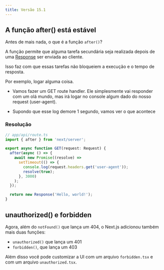 ```yaml
---
title: Versão 15.1
---
```


## A função after() está estável

Antes de mais nada, o que é a função `after()`?

A função permite que alguma tarefa secundária seja realizada depois de uma [Response](https://developer.mozilla.org/en-US/docs/Web/API/Response) ser enviada ao cliente.

Isso faz com que essas tarefas não bloqueiem a execução e o tempo de resposta.

Por exemplo, logar alguma coisa.

- Vamos fazer um GET route handler. Ele simplesmente vai responder com um olá mundo, mas irá logar no console algum dado do nosso request (user-agent).

- Supondo que esse log demore 1 segundo, vamos ver o que acontece

### Resolução

```typescript
// app/api/route.ts
import { after } from 'next/server';

export async function GET(request: Request) {
  after(async () => {
    await new Promise((resolve) =>
      setTimeout(() => {
        console.log(request.headers.get('user-agent'));
        resolve(true);
      }, 3000)
    );
  });

  return new Response('Hello, world!');
}
```

## unauthorized() e forbidden

Agora, além do `notFound()` que lança um 404, o Next.js adicionou também mais duas funções:

- `unauthorized()` que lança um 401
- `forbidden()`, que lança um 403

Além disso você pode customizar a UI com um arquivo `forbidden.tsx` e com um arquivo `unauthorized.tsx`.

